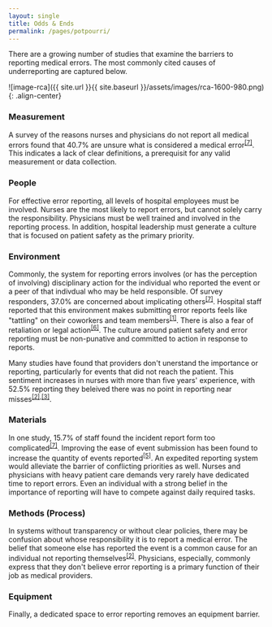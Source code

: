 ```yaml
---
layout: single
title: Odds & Ends
permalink: /pages/potpourri/
---
```


There are a growing number of studies that examine the barriers to reporting medical errors. The most commonly cited causes of underreporting are captured below. 

![image-rca]({{ site.url }}{{ site.baseurl }}/assets/images/rca-1600-980.png){: .align-center}

### Measurement
A survey of the reasons nurses and physicians do not report all medical errors found that 40.7% are unsure what is considered a medical error<sup>[[7]](https://rauchb.github.io/RMI-5103/assets/sources/#7)</sup>. This indicates a lack of clear definitions, a prerequisit for any valid measurement or data collection. 

### People
For effective error reporting, all levels of hospital employees must be involved. Nurses are the most likely to report errors, but cannot solely carry the responsibility. Physicians must be well trained and involved in the reporting process. In addition, hospital leadership must generate a culture that is focused on patient safety as the primary priority. 

### Environment
Commonly, the system for reporting errors involves (or has the perception of involving) disciplinary action for the individual who reported the event or a peer of that indivdual who may be held responsible. Of survey responders, 37.0% are concerned about implicating others<sup>[[7]](https://rauchb.github.io/RMI-5103/assets/sources/#7)</sup>. Hospital staff reported that this environment makes submitting error reports feels like "tattling" on their coworkers and team members<sup>[[1]](https://rauchb.github.io/RMI-5103/assets/sources/#1)</sup>. There is also a fear of retaliation or legal action<sup>[[6]](https://rauchb.github.io/RMI-5103/assets/sources/#6)</sup>. The culture around patient safety and error reporting must be non-punative and committed to action in response to reports.

Many studies have found that providers don't unerstand the importance or reporting, particularly for events that did not reach the patient. This sentiment increases in nurses with more than five years' experience, with 52.5% reporting they beleived there was no point in reporting near misses<sup>[[2]](https://rauchb.github.io/RMI-5103/assets/sources/#2),[[3]](https://rauchb.github.io/RMI-5103/assets/sources/#3)</sup>. 

### Materials
In one study, 15.7% of staff found the incident report form too complicated<sup>[[7]](https://rauchb.github.io/RMI-5103/assets/sources/#7)</sup>. Improving the ease of event submission has been found to increase the quantity of events reported<sup>[[5]](https://rauchb.github.io/RMI-5103/assets/sources/#7)</sup>. An expedited reporting system would alleviate the barrier of conflicting priorities as well. Nurses and physicians with heavy patient care demands very rarely have dedicated time to report errors. Even an individual with a strong belief in the importance of reporting will have to compete against daily required tasks.

### Methods (Process)
In systems without transparency or without clear policies, there may be confusion about whose responsibility it is to report a medical error. The belief that someone else has reported the event is a common cause for an individual not reporting themselves<sup>[[2]](https://rauchb.github.io/RMI-5103/assets/sources/#2)</sup>. Physicians, especially, commonly express that they don't believe error reporting is a primary function of their job as medical providers. 

### Equipment
Finally, a dedicated space to error reporting removes an equipment barrier.